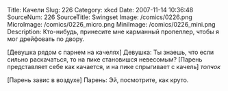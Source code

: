 Title: Качели 
Slug: 226 
Category: xkcd 
Date: 2007-11-14 10:36:48 
SourceNum: 226 
SourceTitle: Swingset 
Image: /comics/0226.png 
MicroImage: /comics/0226_micro.png 
MiniImage: /comics/0226_mini.png 
Description: Кто-нибудь, принесите мне карманный пропеллер, чтобы я мог дрейфовать по двору. 

[Девушка рядом с парнем на качелях]
Девушка: Ты знаешь, что если сильно раскачаться, то на пике становишся невесомым?
[Парень представляет себе как качается, и на пике спрыгивает с качель]
*толчок*

[Парень завис в воздухе]
Парень: Эй, посмотрите, как круто.